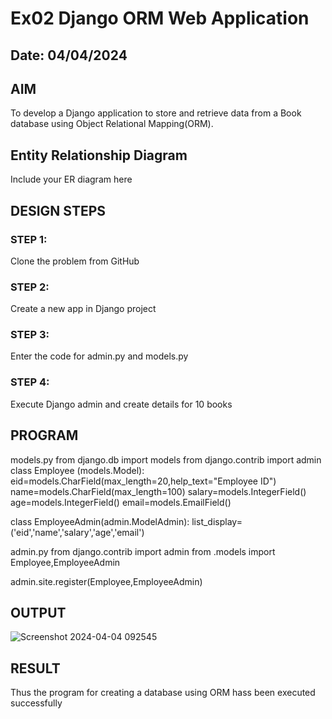 # Ex02 Django ORM Web Application
## Date: 04/04/2024

## AIM
To develop a Django application to store and retrieve data from a Book database using Object Relational Mapping(ORM).

## Entity Relationship Diagram

Include your ER diagram here

## DESIGN STEPS

### STEP 1:
Clone the problem from GitHub

### STEP 2:
Create a new app in Django project

### STEP 3:
Enter the code for admin.py and models.py

### STEP 4:
Execute Django admin and create details for 10 books

## PROGRAM
models.py
from django.db import models from django.contrib import admin class Employee (models.Model): eid=models.CharField(max_length=20,help_text="Employee ID") name=models.CharField(max_length=100) salary=models.IntegerField() age=models.IntegerField() email=models.EmailField()

class EmployeeAdmin(admin.ModelAdmin): list_display=('eid','name','salary','age','email')

admin.py
from django.contrib import admin from .models import Employee,EmployeeAdmin

admin.site.register(Employee,EmployeeAdmin)


## OUTPUT
![Screenshot 2024-04-04 092545](https://github.com/sowmya-badoni/ORM/assets/152136324/fc173cd1-4fc2-476d-9240-56879c0ec338)



## RESULT
Thus the program for creating a database using ORM hass been executed successfully
